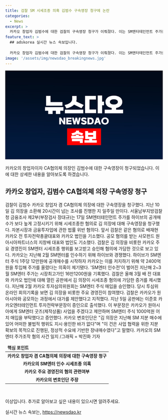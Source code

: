 ```yaml
---
title: 검찰 SM 시세조종 의혹 김범수 구속영장 청구에 논란
categories:
  - News
excerpt: >
  카카오 창업자 김범수에 대한 검찰의 구속영장 청구가 이뤄졌다. 이는 SM엔터테인먼트 주가를 조작한 혐의로, 카카오의 주요 경영진도 혐의에 가담했다는 것으로 보인다. 이에 앞서 검찰은 카카오 전 투자전략총괄대표와 법인, 그리고 사모펀드의 대표와 법인을 같은 혐의로 기소했다. 검찰은 카카오가 SM엔터 인수를 위해 시세를 조작했다고 주장하며, 카카오는 이를 부인하고 사업 협력을 위한 장내매수라고 주장했다.
feature_text: >
  ## adskorea 실시간 뉴스 속보입니다.

  카카오 창업자 김범수에 대한 검찰의 구속영장 청구가 이뤄졌다. 이는 SM엔터테인먼트 주가를 조작한 혐의로, 카카오의 주요 경영진도 혐의에 가담했다는 것으로 보인다. 이에 앞서 검찰은 카카오 전 투자전략총괄대표와 법인, 그리고 사모펀드의 대표와 법인을 같은 혐의로 기소했다. 검찰은 카카오가 SM엔터 인수를 위해 시세를 조작했다고 주장하며, 카카오는 이를 부인하고 사업 협력을 위한 장내매수라고 주장했다.
image: '/assets/img/newsdao_breakingnews.jpg'
---
```


<p><img src="/assets/img/newsdao_breakingnews.jpg" alt="adskorea 속보" /></p>

<p>카카오의 창업자이자 CA협의체 의장인 김범수에 대한 구속영장이 청구되었습니다. 이에 대한 상세한 내용을 알아보도록 하겠습니다. </p>

<h2 data-ke-size="size26">카카오 창업자, 김범수 CA협의체 의장 구속영장 청구</h2>

<p data-ke-size="size16">검찰이 김범수 카카오 창업자 겸 CA협의체 의장에 대한 구속영장을 청구했다. 지난 10일 김 의장을 소환해 20시간이 넘는 조사를 진행한 지 일주일 만이다. 서울남부지방검찰청 금융조사 제2부(부장검사 장대규)는 17일 SM엔터테인먼트 주가를 하이브의 공개매수가 보다 높게 고정시키기 위해 시세조종한 혐의로 김 의장에 대해 구속영장을 청구했다. 자본시장과 금융투자업에 관한 법률 위반 혐의다. 앞서 검찰은 같은 혐의로 배재현 카카오 전 투자전략총괄대표와 카카오 법인을 기소했다. 공모 혐의를 받는 사모펀드 원아시아파트너스의 지창배 대표와 법인도 기소했다. 검찰은 김 의장을 비롯한 카카오 주요 경영진이 SM엔터 시세조종 행위를 보고받고 승인해 혐의에 가담한 것으로 보고 있다. 카카오는 지난해 2월 SM엔터를 인수하기 위해 하이브와 경쟁했다. 하이브가 SM엔터 주식 1주당 12만원에 공개매수를 시작하자 카카오는 이를 저지하기 위해 약 2400억원을 투입해 주가를 올렸다는 의혹이 제기됐다. 'SM엔터 인수전'이 벌어진 지난해 2~3월 SM엔터 주가는 시장최고가인 16만1200원을 기록했다. 검찰은 올해 3월 배 전 대표와 카카오 법인에 대해 열린 공판에서 김 의장이 시세조종 혐의에 가담한 증거를 제시했다. 지난해 2월 카카오 투자심의위원회는 SM엔터 주식 매입을 승인했다. 당시 투심위 온라인 회의기록을 보면 김 의장을 비롯한 주요 경영진이 참여했다. 검찰은 카카오가 원아시아와 공모하는 과정에서 대가를 제안했다고 지적했다. 지난 5일 공판에는 이준호 카카오엔터테인먼트 투자전략부문장이 증인으로 출석했다. 이 부문장은 카카오가 원아시아에게 SM엔터 굿즈(제작상품) 사업을 주겠다고 제안하며 SM엔터 주식 1000억원 어치 매입을 부탁했다고 증언했다. 카카오 변호인단은 "김 의장은 지난해 SM 지분 매수에 있어 어떠한 불법적 행위도 지시·용인한 바가 없다"며 "이 건은 사업 협력을 위한 지분 확보의 목적으로 진행된, 정상적 수요에 기반한 장내매수였다"고 말했다. 카카오의 SM엔터 주가조작 혐의 사건 일지 /그래픽 = 박진화 기자</p>

<table>
    <thead>
        <tr>
            <td><b>핵심 포인트</b></td>
        </tr>
    </thead>
    <tbody>
        <tr>
            <td style="text-align: center; height: 17px;"><b>카카오 창업자 겸 CA협의체 의장에 대한 구속영장 청구</b></td>
        </tr>
        <tr>
            <td style="text-align: center; height: 17px;"><b>카카오의 SM엔터 인수 시세조종 의혹</b></td>
        </tr>
        <tr>
            <td style="text-align: center; height: 17px;"><b>카카오 주요 경영진의 혐의 관련여부</b></td>
        </tr>
        <tr>
            <td style="text-align: center; height: 17px;"><b>카카오의 변호인단 주장</b></td>
        </tr>
    </tbody>
</table>

<p data-ke-size="size16">&nbsp;</p>

<p>이상입니다. 추가로 알아보고 싶은 내용이 있으시면 알려주세요.</p>
실시간 뉴스 속보는, <a href="https://newsdao.kr" rel="dofollow">https://newsdao.kr</a>


